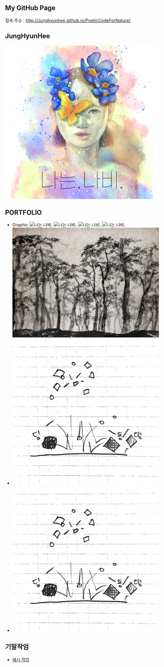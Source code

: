 ## My GitHub Page

접속 주소 : <http://Junghyunhee.github.io/PoeticCodeForNature/>

## JungHyunHee
![예시 이미지](./ply.jpg)


## PORTFOLIO
 * Graphic
 ![나는.나비.](./tt.png)
 ![나는.나비.](./uu.png)
 ![나는.나비.](./yy.png)
 ![나는.나비.](./rr.png)
 ![외쳐,조선!](./ii.jpg)
 * ![예시 이미지](./example_img.png)
 * ![예시 이미지](./example_img.png)


## 기말작엄
  * [예시 작업](./example/)
